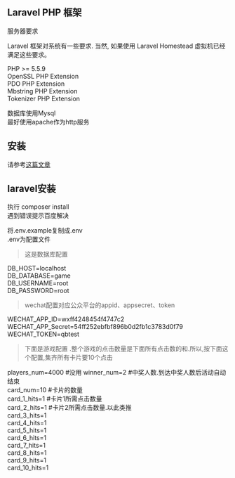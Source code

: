 ## Laravel PHP 框架

服务器要求

Laravel 框架对系统有一些要求. 当然, 如果使用 Laravel Homestead 虚拟机已经满足这些要求。

PHP >= 5.5.9  
OpenSSL PHP Extension  
PDO PHP Extension  
Mbstring PHP Extension  
Tokenizer PHP Extension

数据库使用Mysql  
最好使用apache作为http服务  

## 安装
请参考[这篇文章](http://www.cnblogs.com/yanqing/p/5183556.html)  

## laravel安装
执行 composer install  
遇到错误提示百度解决  

将.env.example复制成.env  
.env为配置文件  

>这是数据库配置  

DB_HOST=localhost  
DB_DATABASE=game  
DB_USERNAME=root  
DB_PASSWORD=root  

>wechat配置对应公众平台的appid、appsecret、token  

WECHAT_APP_ID=wxff4248454f4747c2  
WECHAT_APP_Secret=54ff252ebfbf896b0d2fb1c3783d0f79  
WECHAT_TOKEN=qbtest

>下面是游戏配置 .整个游戏的点击数量是下面所有点击数的和.所以,按下面这个配置,集齐所有卡片要10个点击 

players_num=4000 #没用
winner_num=2 #中奖人数.到达中奖人数后活动自动结束  
card_num=10 #卡片的数量  
card_1_hits=1 #卡片1所需点击数量  
card_2_hits=1 #卡片2所需点击数量.以此类推  
card_3_hits=1  
card_4_hits=1  
card_5_hits=1  
card_6_hits=1  
card_7_hits=1  
card_8_hits=1  
card_9_hits=1  
card_10_hits=1  
